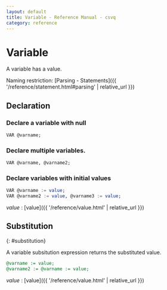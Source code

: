 ```yaml
---
layout: default
title: Variable - Reference Manual - csvq
category: reference
---
```


# Variable

A variable has a value. 

Naming restriction: [Parsing - Statements]({{ '/reference/statement.html#parsing' | relative_url }})

## Declaration

### Declare a variable with null

```sql
VAR @varname;
```

### Declare multiple variables.

```sql
VAR @varname, @varname2;
```

### Declare variables with initial values

```sql
VAR @varname := value;
VAR @varname2 := value, @varname3 := value;
```

_value_
: [value]({{ '/reference/value.html' | relative_url }})


## Substitution
{: #substitution}

A variable subsitution expression returns the substituted value.

```sql
@varname := value;
@varname2 := @varname := value;
```

_value_
: [value]({{ '/reference/value.html' | relative_url }})

